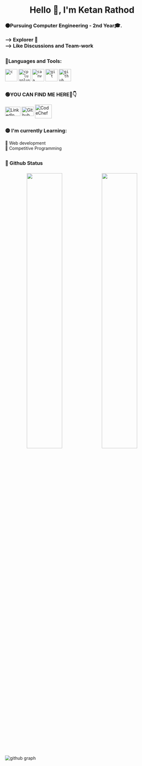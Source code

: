 
<h1 align="center">Hello 👋, I'm Ketan Rathod</h1>
<!-- //<img src="https://badges.pufler.dev/visits/ketanrtd713/Ketan_Rathod" alt="number of visits"> -->
<!-- <img align="right" alt="My image" width="450" height="500" src="https://media.giphy.com/media/xHEPtVlwQ4sJs07clI/giphy.gif">  -->

<h3 align = "left">🟠Pursuing Computer Engineering - 2nd Year🎓.<br><br>
--> Explorer 🌈<br> --> Like Discussions and Team-work</h3>
<h2></h2>
<h3 align="left">🔴Languages and Tools:</h3>
<p align="left"> 
<code><img src="https://github.com/pritmanvar/pritmanvar/blob/main/tools/c.png?raw=true" alt="c" width="40" height="40"/></code> 
<code><img src="https://github.com/pritmanvar/pritmanvar/blob/main/tools/c++.png?raw=true" alt="cplusplus" width="40" height="40"/></code> 
<code><img src="https://github.com/pritmanvar/pritmanvar/blob/main/tools/canva.png?raw=true" alt="canva" width="40" height="40"/></code> 
<code><img src="https://github.com/pritmanvar/pritmanvar/blob/main/tools/git.png?raw=true" alt="git" width="40" height="40"/></code>
<code><img height="40" width="40" src="https://github.com/pritmanvar/pritmanvar/blob/main/tools/github.png?raw=true" alt="github" width="40" height="40"/></code></p>


<h2></h2>
<h3 align="left">🟢YOU CAN FIND ME HERE🤩👇</h3>

<p align="left">
<a href="https://www.linkedin.com/in/ketan-rathod-a8aa3019b/" target="blank"><img align="center" src="https://github.com/pritmanvar/pritmanvar/blob/main/platforms/linkedIn.png?raw=true" alt="LinkedIn" height="30" width="50" /></a>
<a href="https://github.com/ketanrtd713" target="blank"><img align="center" src="https://github.com/pritmanvar/pritmanvar/blob/main/platforms/github.png?raw=true" alt="Github" height="30" width="40" /></a>
<a href="https://www.codechef.com/users/ketanrathod713" target="blank"><img align="center" src="https://github.com/pritmanvar/pritmanvar/blob/main/platforms/codechef.png?raw=true" alt="CodeChef" height="45" width="55" /></a>
</p>

<h2></h2>
<h3 align="left">🟡 I'm currently Learning:</h3> 
 🚀 Web development <br>
 🚀 Competitive Programming <br>
 <h2></h2>
<h3 align="left"> 🔵 Github Status  <h3> 

<div align="center">
  <img width="48%" src="https://github-readme-stats.vercel.app/api?username=ketanrtd713&theme=radical&show_icons=true" />
  <img width="48%" src="https://github-readme-streak-stats.herokuapp.com/?user=ketanrtd713&theme=radical&show_icons=true" />
</div>
  <h2></h2>

 ![github graph](https://activity-graph.herokuapp.com/graph?username=ketanrtd713&theme=react-dark&hide_border=true)
<br>
